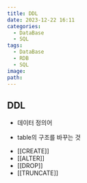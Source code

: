 ```yaml
---
title: DDL
date: 2023-12-22 16:11
categories:
  - DataBase
  - SQL
tags:
  - DataBase
  - RDB
  - SQL
image: 
path:
---
```


## DDL
+ 데이터 정의어
- table의 구조를 바꾸는 것

+ [[CREATE]]
+ [[ALTER]]
+ [[DROP]]
+ [[TRUNCATE]]